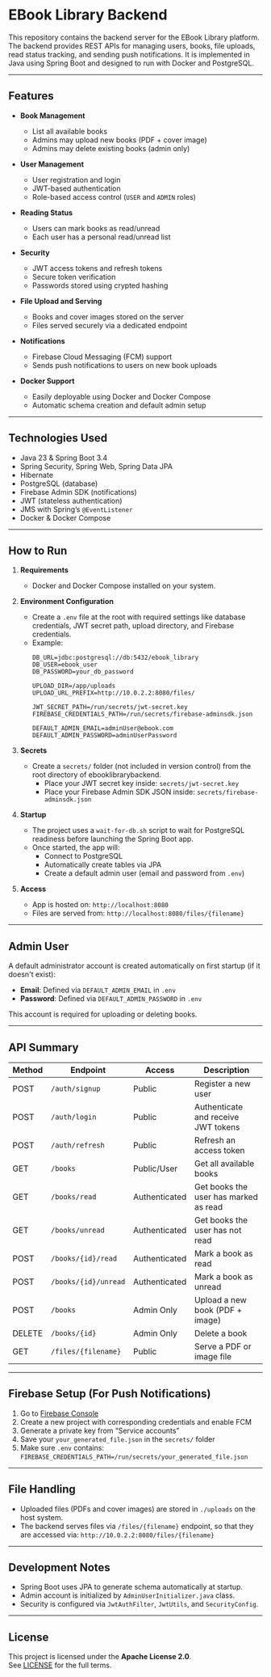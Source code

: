 # EBook Library Backend

This repository contains the backend server for the EBook Library platform. 
The backend provides REST APIs for managing users, books, file uploads, read status tracking, and sending push notifications.
It is implemented in Java using Spring Boot and designed to run with Docker and PostgreSQL.

---

## Features

- **Book Management**
  - List all available books
  - Admins may upload new books (PDF + cover image) 
  - Admins may delete existing books (admin only)

- **User Management**
    - User registration and login
    - JWT-based authentication
    - Role-based access control (`USER` and `ADMIN` roles)

- **Reading Status**
    - Users can mark books as read/unread
    - Each user has a personal read/unread list

- **Security**
    - JWT access tokens and refresh tokens
    - Secure token verification
    - Passwords stored using crypted hashing

- **File Upload and Serving**
    - Books and cover images stored on the server
    - Files served securely via a dedicated endpoint

- **Notifications**
    - Firebase Cloud Messaging (FCM) support
    - Sends push notifications to users on new book uploads

- **Docker Support**
    - Easily deployable using Docker and Docker Compose
    - Automatic schema creation and default admin setup

---

## Technologies Used

- Java 23 & Spring Boot 3.4
- Spring Security, Spring Web, Spring Data JPA
- Hibernate
- PostgreSQL (database)
- Firebase Admin SDK (notifications)
- JWT (stateless authentication)
- JMS with Spring’s `@EventListener`
- Docker & Docker Compose

---

## How to Run

1. **Requirements**
    - Docker and Docker Compose installed on your system.

2. **Environment Configuration**
    - Create a `.env` file at the root with required settings like database credentials, JWT secret path, upload directory, and Firebase credentials.
    - Example:
      ```
      DB_URL=jdbc:postgresql://db:5432/ebook_library
      DB_USER=ebook_user
      DB_PASSWORD=your_db_password
 
      UPLOAD_DIR=/app/uploads
      UPLOAD_URL_PREFIX=http://10.0.2.2:8080/files/
 
      JWT_SECRET_PATH=/run/secrets/jwt-secret.key
      FIREBASE_CREDENTIALS_PATH=/run/secrets/firebase-adminsdk.json
 
      DEFAULT_ADMIN_EMAIL=adminUser@ebook.com
      DEFAULT_ADMIN_PASSWORD=adminUserPassword
      ```

3. **Secrets**
    - Create a `secrets/` folder (not included in version control) from the root directory of ebooklibrarybackend.
        - Place your JWT secret key inside: `secrets/jwt-secret.key`
        - Place your Firebase Admin SDK JSON inside: `secrets/firebase-adminsdk.json`

4. **Startup**
    - The project uses a `wait-for-db.sh` script to wait for PostgreSQL readiness before launching the Spring Boot app.
    - Once started, the app will:
        - Connect to PostgreSQL
        - Automatically create tables via JPA
        - Create a default admin user (email and password from `.env`)

5. **Access**
    - App is hosted on: `http://localhost:8080`
    - Files are served from: `http://localhost:8080/files/{filename}`

---

## Admin User

A default administrator account is created automatically on first startup (if it doesn't exist):

- **Email**: Defined via `DEFAULT_ADMIN_EMAIL` in `.env`
- **Password**: Defined via `DEFAULT_ADMIN_PASSWORD` in `.env`

This account is required for uploading or deleting books.

---

## API Summary

| Method | Endpoint                     | Access         | Description                              |
|--------|------------------------------|----------------|------------------------------------------|
| POST   | `/auth/signup`               | Public         | Register a new user                      |
| POST   | `/auth/login`                | Public         | Authenticate and receive JWT tokens      |
| POST   | `/auth/refresh`              | Public         | Refresh an access token                  |
| GET    | `/books`                     | Public/User    | Get all available books                  |
| GET    | `/books/read`                | Authenticated  | Get books the user has marked as read    |
| GET    | `/books/unread`              | Authenticated  | Get books the user has not read          |
| POST   | `/books/{id}/read`           | Authenticated  | Mark a book as read                      |
| POST   | `/books/{id}/unread`         | Authenticated  | Mark a book as unread                    |
| POST   | `/books`                     | Admin Only     | Upload a new book (PDF + image)          |
| DELETE | `/books/{id}`                | Admin Only     | Delete a book                            |
| GET    | `/files/{filename}`          | Public         | Serve a PDF or image file                |

---

## Firebase Setup (For Push Notifications)

1. Go to [Firebase Console](https://console.firebase.google.com/)
2. Create a new project with corresponding credentials and enable FCM
3. Generate a private key from “Service accounts”
4. Save your `your_generated_file.json` in the `secrets/` folder
5. Make sure `.env` contains:
  `FIREBASE_CREDENTIALS_PATH=/run/secrets/your_generated_file.json`

---

## File Handling

- Uploaded files (PDFs and cover images) are stored in `./uploads` on the host system.
- The backend serves files via `/files/{filename}` endpoint, so that they are accessed via:
  `http://10.0.2.2:8080/files/{filename}`

---

## Development Notes

- Spring Boot uses JPA to generate schema automatically at startup.
- Admin account is initialized by `AdminUserInitializer.java` class.
- Security is configured via `JwtAuthFilter`, `JwtUtils`, and `SecurityConfig`.

---

## License

This project is licensed under the **Apache License 2.0**.  
See [LICENSE](LICENSE) for the full terms.
